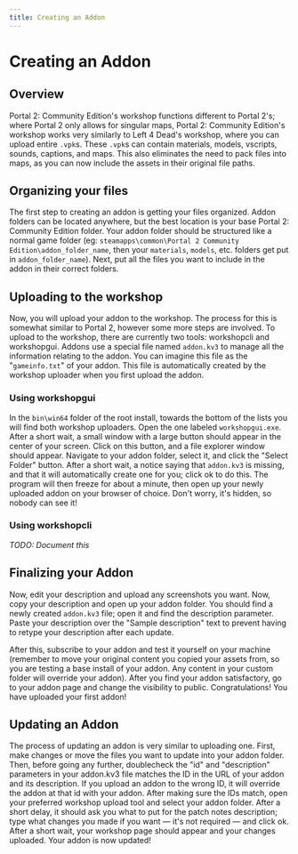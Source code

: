 ```yaml
---
title: Creating an Addon 
---
```


# Creating an Addon 
## Overview
Portal 2: Community Edition's workshop functions different to Portal 2's; where Portal 2 only allows for singular maps, Portal 2: Community Edition's workshop works very similarly to Left 4 Dead's workshop, where you can upload entire `.vpk`s. These `.vpk`s can contain materials, models, vscripts, sounds, captions, and maps. This also eliminates the need to pack files into maps, as you can now include the assets in their original file paths.
## Organizing your files
The first step to creating an addon is getting your files organized. Addon folders can be located anywhere, but the best location is your base Portal 2: Community Edition folder. Your addon folder should be structured like a normal game folder (eg: `steamapps\common\Portal 2 Community Edition\addon_folder_name`, then your `materials`, `models`, etc. folders get put in `addon_folder_name`). Next, put all the files you want to include in the addon in their correct folders. 
## Uploading to the workshop
Now, you will upload your addon to the workshop. The process for this is somewhat similar to Portal 2, however some more steps are involved. To upload to the workshop, there are currently two tools: workshopcli and workshopgui. Addons use a special file named `addon.kv3` to manage all the information relating to the addon. You can imagine this file as the "`gameinfo.txt`" of your addon. This file is automatically created by the workshop uploader when you first upload the addon.
### Using workshopgui
In the `bin\win64` folder of the root install, towards the bottom of the lists you will find both workshop uploaders. Open the one labeled `workshopgui.exe`. After a short wait, a small window with a large button should appear in the center of your screen. Click on this button, and a file explorer window should appear. Navigate to your addon folder, select it, and click the "Select Folder" button. After a short wait, a notice saying that `addon.kv3` is missing, and that it will automatically create one for you; click ok to do this. The program will then freeze for about a minute, then open up your newly uploaded addon on your browser of choice. Don't worry, it's hidden, so nobody can see it!
### Using workshopcli 
*TODO: Document this*

## Finalizing your Addon 
Now, edit your description and upload any screenshots you want. Now, copy your description and open up your addon folder. You should find a newly created `addon.kv3` file; open it and find the description parameter. Paste your description over the "Sample description" text to prevent having to retype your description after each update.

After this, subscribe to your addon and test it yourself on your machine (remember to move your original content you copied your assets from, so you are testing a base install of your addon. Any content in your custom folder will override your addon). After you find your addon satisfactory, go to your addon page and change the visibility to public. Congratulations! You have uploaded your first addon!

## Updating an Addon 
The process of updating an addon is very similar to uploading one. First, make changes or move the files you want to update into your addon folder. Then, before going any further, doublecheck the "id" and "description" parameters in your addon.kv3 file matches the ID in the URL of your addon and its description. If you upload an addon to the wrong ID, it will override the addon at that id with your addon. After making sure the IDs match, open your preferred workshop upload tool and select your addon folder. After a short delay, it should ask you what to put for the patch notes description; type what changes you made if you want — it's not required — and click ok. After a short wait, your workshop page should appear and your changes uploaded. Your addon is now updated!
